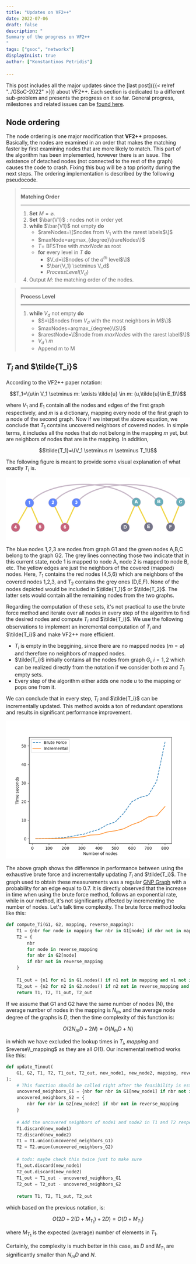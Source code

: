 ```yaml
---
title: "Updates on VF2++"
date: 2022-07-06
draft: false
description: "
Summary of the progress on VF2++
"
tags: ["gsoc", "networkx"]
displayInList: true
author: ["Konstantinos Petridis"]

---
```


This post includes all the major updates since the [last post]({{< relref "../GSoC-2022" >}}) about VF2++. Each section
is dedicated to a different sub-problem and presents the progress on it so far. General progress, milestones and related
issues can be [found here](https://github.com/kpetridis24/networkx/milestone/1).

## Node ordering

The node ordering is one major modification that **VF2++** proposes. Basically, the nodes are examined in an order that
makes the matching faster by first examining nodes that are more likely to match. This part of the algorithm has been
implemented, however there is an issue. The existence of detached nodes (not connected to the rest of the graph) causes
the code to crash. Fixing this bug will be a top priority during the next steps. The ordering implementation is described
by the following pseudocode.

> ---
>
> **Matching Order**
>
> ---
>
> 1. **Set** $M = \varnothing$.
> 2. **Set** $\bar{V1}$ : nodes not in order yet
> 3. **while** $\bar{V1}$ not empty **do**
>    - $rareNodes=\[$nodes from $V_1$ with the rarest labels$\]$
>    - $maxNode=argmax_{degree}\(rareNodes\)$
>    - $T=$ BFSTree with $maxNode$ as root
>    - **for** every level in $T$ **do**
>      - $V_d=\[$nodes of the $d^{th}$ level$\]$
>      - $\bar{V_1} \setminus V_d$
>      - $ProcessLevel(V_d)$
> 4. Output $M$: the matching order of the nodes.

> ---
>
> **Process Level**
>
> ---
>
> 1. **while** $V_d$ not empty **do**
>    - $S=\[$nodes from $V_d$ with the most neighbors in M$\]$
>    - $maxNodes=argmax_{degree}\(S\)$
>    - $rarestNode=\[$node from $maxNodes$ with the rarest label$\]$
>    - $V_d \setminus m$
>    - Append m to M

## $T_i$ and $\tilde{T_i}$

According to the VF2++ paper notation:

$$T_1=\(u\in V_1 \setminus m: \exists \tilde{u} \in m: (u,\tilde{u}\in E_1)\)$$

where $V_1$ and $E_1$ contain all the nodes and edges of the first graph respectively, and $m$ is a dictionary, mapping
every node of the first graph to a node of the second graph. Now if we interpet the above equation, we conclude that
$T_1$ contains uncovered neighbors of covered nodes. In simple terms, it includes all the nodes that do not belong in
the mapping $m$ yet, but are neighbors of nodes that are in the mapping. In addition,

$$\tilde{T_1}=\(V_1 \setminus m \setminus T_1\)$$

The following figure is meant to provide some visual explanation of what exactly $T_i$ is.

![Illustration of $T_i$.](Ti.png)

The blue nodes 1,2,3 are nodes from graph G1 and the green nodes A,B,C belong to the graph G2. The grey lines connecting
those two indicate that in this current state, node 1 is mapped to node A, node 2 is mapped to node B, etc. The yellow
edges are just the neighbors of the covered (mapped) nodes. Here, $T_1$ contains the red nodes (4,5,6) which are
neighbors of the covered nodes 1,2,3, and $T_2$ contains the grey ones (D,E,F). None of the nodes depicted would be
included in $\tilde{T_1}$ or $\tilde{T_2}$. The latter sets would contain all the remaining nodes from the two graphs.

Regarding the computation of these sets, it's not practical to use the brute force method and iterate over all nodes in
every step of the algorithm to find the desired nodes and compute $T_i$ and $\tilde{T_i}$. We use the following
observations to implement an incremental computation of $T_i$ and $\tilde{T_i}$ and make VF2++ more efficient.

- $T_i$ is empty in the beggining, since there are no mapped nodes ($m=\varnothing$) and therefore no neighbors of
  mapped nodes.
- $\tilde{T_i}$ initially contains all the nodes from graph $G_i, i=1,2$ which can be realized directly from the
  notation if we consider both $m$ and $T_1$ empty sets.
- Every step of the algorithm either adds one node $u$ to the mapping or pops one from it.

We can conclude that in every step, $T_i$ and $\tilde{T_i}$ can be incrementally updated. This method avoids a ton of
redundant operations and results in significant performance improvement.

![Performance comparison between brute force Ti computing and incremental updating.](acceleration.png)

The above graph shows the difference in performance between using the exhaustive brute force and incrementally updating
$T_i$ and $\tilde{T_i}$. The graph used to obtain these measurements was a regular
[GNP Graph](https://en.wikipedia.org/wiki/Erd%C5%91s%E2%80%93R%C3%A9nyi_model) with a probability for an edge equal to
$0.7$. It is directly observed that the increase in time when using the brute force method, follows an exponential rate,
while in our method, it's not significantly affected by incrementing the number of nodes. Let's talk time complexity.
The brute force method looks like this:

```python
def compute_Ti(G1, G2, mapping, reverse_mapping):
    T1 = {nbr for node in mapping for nbr in G1[node] if nbr not in mapping}
    T2 = {
        nbr
        for node in reverse_mapping
        for nbr in G2[node]
        if nbr not in reverse_mapping
    }

    T1_out = {n1 for n1 in G1.nodes() if n1 not in mapping and n1 not in T1}
    T2_out = {n2 for n2 in G2.nodes() if n2 not in reverse_mapping and n2 not in T2}
    return T1, T2, T1_out, T2_out
```

If we assume that G1 and G2 have the same number of nodes (N), the average number of nodes in the mapping is $N_m$, and
the average node degree of the graphs is $D$, then the time complexity of this function is:

$$O(2N_mD + 2N) = O(N_mD + N)$$

in which we have excluded the lookup times in $T_i$, $mapping$ and $reverse\\_mapping$ as they are all $O(1)$. Our
incremental method works like this:

```python
def update_Tinout(
    G1, G2, T1, T2, T1_out, T2_out, new_node1, new_node2, mapping, reverse_mapping
):
    # This function should be called right after the feasibility is established and node1 is mapped to node2.
    uncovered_neighbors_G1 = {nbr for nbr in G1[new_node1] if nbr not in mapping}
    uncovered_neighbors_G2 = {
        nbr for nbr in G2[new_node2] if nbr not in reverse_mapping
    }

    # Add the uncovered neighbors of node1 and node2 in T1 and T2 respectively
    T1.discard(new_node1)
    T2.discard(new_node2)
    T1 = T1.union(uncovered_neighbors_G1)
    T2 = T2.union(uncovered_neighbors_G2)

    # todo: maybe check this twice just to make sure
    T1_out.discard(new_node1)
    T2_out.discard(new_node2)
    T1_out = T1_out - uncovered_neighbors_G1
    T2_out = T2_out - uncovered_neighbors_G2

    return T1, T2, T1_out, T2_out
```

which based on the previous notation, is:

$$O(2D + 2(D + M_{T_1}) + 2D) = O(D + M_{T_1})$$

where $M_{T_1}$ is the expected (average) number of elements in $T_1$.

Certainly, the complexity is much better in this
case, as $D$ and $M_{T_1}$ are significantly smaller than $N_mD$ and $N$.
